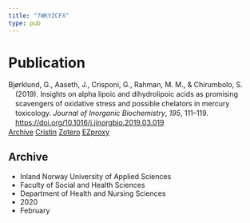 ```yaml
---
title: "7WKYZCFX"
type: pub
---
```

<h1>Publication</h1>
<article id="csl-bib-container-7WKYZCFX" class="csl-bib-container">
  <div class="csl-bib-body" style="line-height: 1.35; padding-left: 1em; text-indent:-1em;">
  <div class="csl-entry">Bj&#xF8;rklund, G., Aaseth, J., Crisponi, G., Rahman, M. M., &amp; Chirumbolo, S. (2019). Insights on alpha lipoic and dihydrolipoic acids as promising scavengers of oxidative stress and possible chelators in mercury toxicology. <i>Journal of Inorganic Biochemistry</i>, <i>195</i>, 111&#x2013;119. <a href="https://doi.org/10.1016/j.jinorgbio.2019.03.019">https://doi.org/10.1016/j.jinorgbio.2019.03.019</a></div>
</div>
  <div class="csl-bib-buttons">
    <a href="#taxonomy-article-7WKYZCFX" class="csl-bib-button">Archive</a>
    <a href alt="Cristin URL" class="csl-bib-button">Cristin</a>
    <a href alt="Zotero URL" class="csl-bib-button">Zotero</a>
    <a href="http://ezproxy.inn.no/login?url=https://doi.org/10.1016/j.jinorgbio.2019.03.019" class="csl-bib-button">EZproxy</a>
  </div>
  <div id="csl-bib-meta-container-7WKYZCFX"></div>
</article>
<div id="csl-bib-meta-7WKYZCFX" class="csl-bib-meta">
  <article id="taxonomy-article-7WKYZCFX" class="taxonomy-article">
    <h1>Archive</h1>
    <ul>
      <li>Inland Norway University of Applied Sciences</li>
      <li>Faculty of Social and Health Sciences</li>
      <li>Department of Health and Nursing Sciences</li>
      <li>2020</li>
      <li>February</li>
    </ul>
  </article>
</div>
